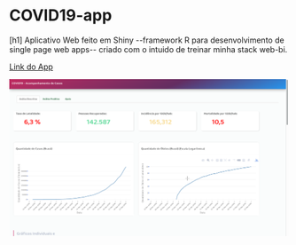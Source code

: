 # COVID19-app

[h1] Aplicativo Web feito em Shiny --framework R para desenvolvimento de single page web apps-- criado com o intuido de treinar minha stack web-bi.

[Link do App](https://jailsonrs.shinyapps.io/C19Viewer/)

![alt text](screen.png)
